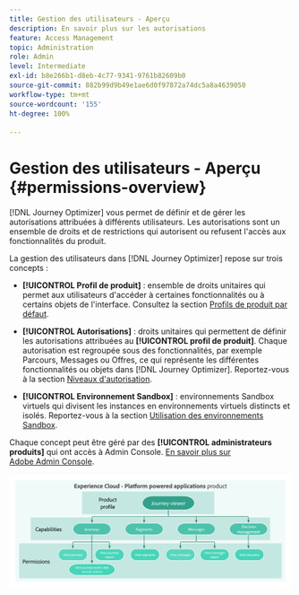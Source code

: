 ```yaml
---
title: Gestion des utilisateurs - Aperçu
description: En savoir plus sur les autorisations
feature: Access Management
topic: Administration
role: Admin
level: Intermediate
exl-id: b8e266b1-d8eb-4c77-9341-9761b82609b0
source-git-commit: 882b99d9b49e1ae6d0f97872a74dc5a8a4639050
workflow-type: tm+mt
source-wordcount: '155'
ht-degree: 100%

---
```


# Gestion des utilisateurs - Aperçu {#permissions-overview}

[!DNL Journey Optimizer] vous permet de définir et de gérer les autorisations attribuées à différents utilisateurs. Les autorisations sont un ensemble de droits et de restrictions qui autorisent ou refusent l&#39;accès aux fonctionnalités du produit.

La gestion des utilisateurs dans [!DNL Journey Optimizer] repose sur trois concepts :

* **[!UICONTROL Profil de produit]** : ensemble de droits unitaires qui permet aux utilisateurs d&#39;accéder à certaines fonctionnalités ou à certains objets de l&#39;interface. Consultez la section [Profils de produit par défaut](ootb-product-profiles.md).

* **[!UICONTROL Autorisations]** : droits unitaires qui permettent de définir les autorisations attribuées au **[!UICONTROL profil de produit]**. Chaque autorisation est regroupée sous des fonctionnalités, par exemple Parcours, Messages ou Offres, ce qui représente les différentes fonctionnalités ou objets dans [!DNL Journey Optimizer]. Reportez-vous à la section [Niveaux d&#39;autorisation](high-low-permissions.md).

* **[!UICONTROL Environnement Sandbox]** : environnements Sandbox virtuels qui divisent les instances en environnements virtuels distincts et isolés. Reportez-vous à la section [Utilisation des environnements Sandbox](sandboxes.md).

Chaque concept peut être géré par des **[!UICONTROL administrateurs produits]** qui ont accès à Admin Console. [En savoir plus sur Adobe Admin Console](https://helpx.adobe.com/fr/enterprise/managing/user-guide.html).

![](assets/do-not-localize/permissions_2.png)
